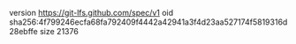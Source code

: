 version https://git-lfs.github.com/spec/v1
oid sha256:4f799246ecfa68fa792409f4442a42941a3f4d23aa527174f5819316d28ebffe
size 21376
